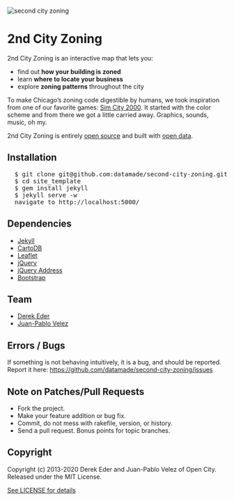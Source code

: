 ![second city zoning](http://i.imgur.com/J6oFuK7.gif)

# 2nd City Zoning

2nd City Zoning is an interactive map that lets you:

-   find out **how your building is zoned**
-   learn **where to locate your business**
-   explore **zoning patterns** throughout the city

To make Chicago’s zoning code digestible by humans, we took inspiration
from one of our favorite games: [Sim City 2000](http://en.wikipedia.org/wiki/SimCity_2000). It started with the color scheme and from there we got a little carried away. Graphics, sounds, music, oh my.

2nd City Zoning is entirely [open
source](http://secondcityzoning.org/about#code) and built with [open data](http://secondcityzoning.org/about#data).

## Installation

<pre>
  $ git clone git@github.com:datamade/second-city-zoning.git
  $ cd site_template
  $ gem install jekyll
  $ jekyll serve -w
  navigate to http://localhost:5000/
</pre>

## Dependencies

* [Jekyll](http://jekyllrb.com)
* [CartoDB](http://docs.cartodb.com/cartodb-platform/cartodb-js.html)
* [Leaflet](http://leafletjs.com)
* [jQuery](http://jquery.org)
* [jQuery Address](http://www.asual.com/jquery/address)
* [Bootstrap](http://getbootstrap.com)

## Team

* [Derek Eder](mailto:derek.eder+git@gmail.com)
* [Juan-Pablo Velez](mailto:jpvelez@gmail.com)

## Errors / Bugs

If something is not behaving intuitively, it is a bug, and should be reported.
Report it here: https://github.com/datamade/second-city-zoning/issues


## Note on Patches/Pull Requests
 
* Fork the project.
* Make your feature addition or bug fix.
* Commit, do not mess with rakefile, version, or history.
* Send a pull request. Bonus points for topic branches.

## Copyright

Copyright (c) 2013-2020 Derek Eder and Juan-Pablo Velez of Open City. Released under the MIT License.

[See LICENSE for details](https://github.com/datamade/second-city-zoning/blob/master/LICENSE)
